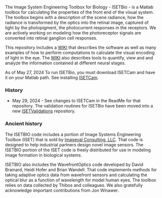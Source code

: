 The Image System Engineering Toolbox for Biology - ISETBio - is a Matlab toolbox for calculating the properties of the front end of the visual system.  The toolbox begins with a description of the scene radiance, how the radiance is transformed by the optics into the retinal image, captured of light by the photopigment, the photocurrent responses in the receptors.  We are actively working on modeling how the photoreceptor signals are converted into retinal ganglion cell responses.

This repository includes a [WIKI](https://github.com/isetbio/isetbio/wiki) that describes the software as well as many examples of how to perform computations to calculate the visual encoding of light in the eye.  The [WIKI](https://github.com/isetbio/isetbio/wiki) also describes tools to quantify, view and and analyze the information contained at different neural stages.  

As of May 27, 2024 To run ISETBio, you must download ISETCam and have it on your Matlab path.  See installing [ISETCam](https://github.com/iset/isetcam/wiki). 

### History 

* May 29, 2024 - See changes to ISETCam in the ReadMe for that repository. The validation routines for ISETBio have been moved into a new [ISETValidations](https://github.com/ISET/isetvalidate) repository.

### Ancient history

The ISETBIO code includes a portion of Image Systems Engineering Toolbox (ISET) that is sold by [Imageval Consulting, LLC](http://www.imageval.com).  That code is designed to help industrial partners design novel image sensors. The ISETBIO portion of the ISET code is freely distributed for use in modeling image formation in biological systems. 

ISETBIO also includes the WavefrontOptics code developed by David Brainard, Heidi Hofer and Brian Wandell.  That code implements methods for taking adaptive optics data from wavefront sensors and calculating the optical blur as a function of wavelength for model human eyes.  The toolbox relies on data collected by Thibos and colleagues. We also gratefully acknowledge important contributions from Jon Winawer.  
